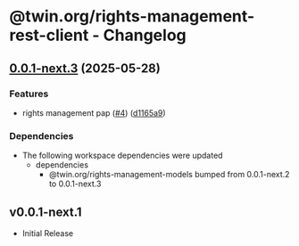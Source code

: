 # @twin.org/rights-management-rest-client - Changelog

## [0.0.1-next.3](https://github.com/twinfoundation/rights-management/compare/rights-management-rest-client-v0.0.1-next.2...rights-management-rest-client-v0.0.1-next.3) (2025-05-28)


### Features

* rights management pap ([#4](https://github.com/twinfoundation/rights-management/issues/4)) ([d1165a9](https://github.com/twinfoundation/rights-management/commit/d1165a92f57128731cfb308d977832e28cf33493))


### Dependencies

* The following workspace dependencies were updated
  * dependencies
    * @twin.org/rights-management-models bumped from 0.0.1-next.2 to 0.0.1-next.3

## v0.0.1-next.1

- Initial Release
